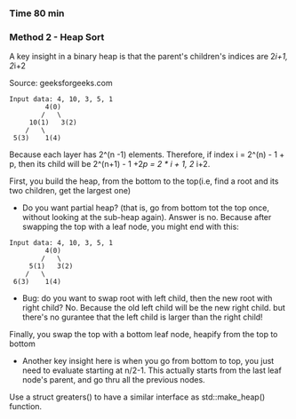 ### Time 80 min

### Method 2 - Heap Sort
A key insight in a binary heap is that the parent's children's indices are 2*i+1, 2*i+2 

Source: geeksforgeeks.com 
```
Input data: 4, 10, 3, 5, 1
         4(0)
        /   \
     10(1)   3(2)
    /   \
 5(3)    1(4)
```

Because each layer has 2^(n -1) elements. Therefore, if index i = 2^(n) - 1 + p, then its child
will be 2^(n+1) - 1 +2*p = 2 * i + 1, 2* i+2. 

First, you build the heap, from the bottom to the top(i.e, find a root and its two children, get the largest one)
- Do you want partial heap? (that is, go from bottom tot the top once, without looking at the sub-heap again). 
Answer is no. Because after swapping the top with a leaf node, you might end with this: 
```
Input data: 4, 10, 3, 5, 1
         4(0)
        /   \
     5(1)   3(2)
    /   \
 6(3)    1(4)
```
- Bug: do you want to swap root with left child, then the new root with right child? No. Because the old left child will be the new right child. 
but there's no gurantee that the left child is larger than the right child!

Finally, you swap the top with a bottom leaf node, heapify from the top to bottom 
- Another key insight here is when you go from bottom to top, you just need to evaluate starting at 
n/2-1. This actually starts from the last leaf node's parent, and go thru all the previous nodes.  

Use a struct greaters() to have a similar interface as std::make_heap() function.  

